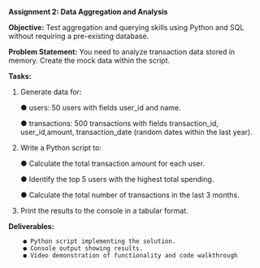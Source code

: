 **Assignment 2: Data Aggregation and Analysis**

**Objective:** Test aggregation and querying skills using Python and SQL without requiring a pre-existing database.

**Problem Statement:**
You need to analyze transaction data stored in memory. Create the mock data within the script.

**Tasks:**
1. Generate data for:

  	● users: 50 users with fields user_id and name.
  
  	● transactions: 500 transactions with fields transaction_id, user_id,amount, transaction_date (random dates within the last year).

2. Write a Python script to:
   
    ● Calculate the total transaction amount for each user.
   
    ● Identify the top 5 users with the highest total spending.
   
    ● Calculate the total number of transactions in the last 3 months.

3. Print the results to the console in a tabular format.

**Deliverables:**

		● Python script implementing the solution.
		● Console output showing results.
		● Video demonstration of functionality and code walkthrough
